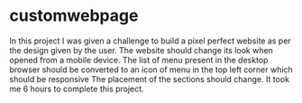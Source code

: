 # customwebpage
In this project I was given a challenge to build a pixel perfect website as per the design given by the user.
The website should change its look when opened from a mobile device.
The list of menu present in the desktop browser should be converted to an icon of menu in the top left corner which should be responsive
The placement of the sections should change. It took me 6 hours to complete this project.
